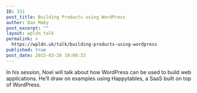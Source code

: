 ```yaml
---
ID: 331
post_title: Building Products using WordPress
author: Dan Maby
post_excerpt: ""
layout: wpldn_talk
permalink: >
  https://wpldn.uk/talk/building-products-using-wordpress
published: true
post_date: 2015-03-26 19:00:33
---
```

In his session, Noel will talk about how WordPress can be used to build web applications. He’ll draw on examples using Happytables, a SaaS built on top of WordPress.